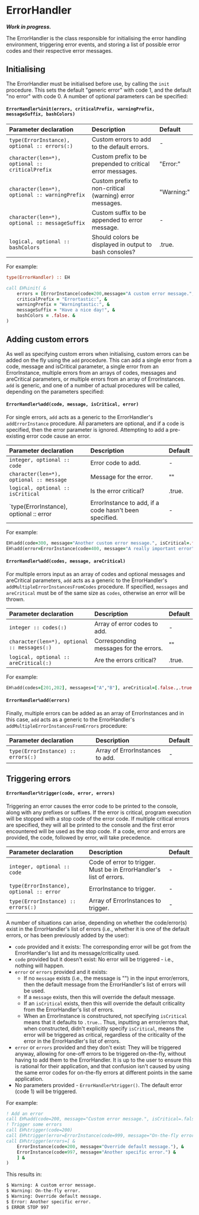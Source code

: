 # ErrorHandler

***Work in progress.***

The ErrorHandler is the class responsible for initialising the error handling environment, triggering error events, and storing a list of possible error codes and their respective error messages.

## Initialising
The ErrorHandler must be initialised before use, by calling the `init` procedure. This sets the default "generic error" with code 1, and the default "no error" with code 0. A number of optional parameters can be specified:

#### `ErrorHandler%init(errors, criticalPrefix, warningPrefix, messageSuffix, bashColors)`

| Parameter declaration | Description | Default |
| :--- | :--- | :--- |
| `type(ErrorInstance), optional :: errors(:)` | Custom errors to add to the default errors. | - |
| `character(len=*), optional :: criticalPrefix` | Custom prefix to be prepended to critical error messages. | "Error:" |
| `character(len=*), optional :: warningPrefix` | Custom prefix to non-critical (warning) error messages. | "Warning:" |
| `character(len=*), optional :: messageSuffix` | Custom suffix to be appended to error message. | - |
| `logical, optional :: bashColors` | Should colors be displayed in output to bash consoles? | .true. |

For example:

```fortran
type(ErrorHandler) :: EH

call EH%init( &
    errors = [ErrorInstance(code=200,message="A custom error message.", isCritical=.false.)], &
    criticalPrefix = "Errortastic:", &
    warningPrefix = "Warningtastic:", &
    messageSuffix = "Have a nice day!", &
    bashColors = .false. &
)
```

## Adding custom errors
As well as specifying custom errors when initialising, custom errors can be added on the fly using the `add` procedure. This can add a single error from a code, message and isCritical parameter, a single error from an ErrorInstance, multiple errors from an arrays of codes, messages and areCritical parameters, or multiple errors from an array of ErrorInstances. `add` is generic, and one of a number of actual procedures will be called, depending on the parameters specified:

#### `ErrorHandler%add(code, message, isCritical, error)`
For single errors, `add` acts as a generic to the ErrorHandler's `addErrorInstance` procedure. All parameters are optional, and if a code is specified, then the error parameter is ignored. Attempting to add a pre-existing error code cause an error.

| Parameter declaration | Description | Default |
| :--- | :--- | :--- |
| `integer, optional :: code` | Error code to add. | - |
| `character(len=*), optional :: message` | Message for the error. | "" |
| `logical, optional :: isCritical` | Is the error critical? | .true. |
| `type(ErrorInstance), optional :: error | ErrorInstance to add, if a code hasn't been specified. | - |

For example:

```fortran
EH%add(code=300, message="Another custom error message.", isCritical=.false.)
EH%add(error=ErrorInstance(code=400, message="A really important error"))
```

#### `ErrorHandler%add(codes, message, areCritical)`
For multiple errors input as an array of codes and optional messages and areCritical parameters, `add` acts as a generic to the ErrorHandler's `addMultipleErrorInstancesFromCodes` procedure. If specified, `messages` and `areCritical` must be of the same size as `codes`, otherwise an error will be thrown.

| Parameter declaration | Description | Default |
| :--- | :--- | :--- |
| `integer :: codes(:)` | Array of error codes to add. | - |
| `character(len=*), optional :: messages(:)` | Corresponding messages for the errors. | "" |
| `logical, optional :: areCritical(:)` | Are the errors critical? | .true. |

For example:

```fortran
EH%add(codes=[201,202], messages=["A","B"], areCritical=[.false.,.true.])
```

#### `ErrorHandler%add(errors)`
Finally, multiple errors can be added as an array of ErrorInstances and in this case, `add` acts as a generic to the ErrorHandler's `addMultipleErrorInstancesFromErrors` procedure:

| Parameter declaration | Description | Default |
| :--- | :--- | :--- |
| `type(ErrorInstance) :: errors(:)` | Array of ErrorInstances to add. | - |

## Triggering errors

#### `ErrorHandler%trigger(code, error, errors)`

Triggering an error causes the error code to be printed to the console, along with any prefixes or suffixes. If the error is critical, program execution will be stopped with a stop code of the error code. If multiple critical errors are specified, they will all be printed to the console and the first error encountered will be used as the stop code. If a code, error and errors are provided, the code, followed by error, will take precedence.

| Parameter declaration | Description | Default |
| :--- | :--- | :--- |
| `integer, optional :: code` | Code of error to trigger. Must be in ErrorHandler's list of errors. | - |
| `type(ErrorInstance), optional :: error` | ErrorInstance to trigger. | - |
| `type(ErrorInstance) :: errors(:)` | Array of ErrorInstances to trigger. | - |

A number of situations can arise, depending on whether the code/error(s) exist in the ErrorHandler's list of errors (i.e., whether it is one of the default errors, or has been previously added by the user):

- `code` provided and it exists: The corresponding error will be got from the ErrorHandler's list and its message/criticality used.
- `code` provided but it doesn't exist: No error will be triggered - i.e., nothing will happen.
- `error` or `errors` provided and it exists:
    - If no `message` exists (i.e., the message is "") in the input error/errors, then the default message from the ErrorHandler's list of errors will be used.
    - If a `message` exists, then this will override the default message.
    - If an `isCritical` exists, then this will override the default criticality from the ErrorHandler's list of errors.
    - When an ErrorInstance is constructured, not specifying `isCritical` means that it defaults to `.true.`. Thus, inputting an error/errors that, when constructed, didn't explicitly specify `isCritical`, means the error will be triggered as critical, regardless of the criticality of the error in the ErrorHandler's list of errors.
- `error` or `errors` provided and they don't exist: They will be triggered anyway, allowing for one-off errors to be triggered on-the-fly, without having to add them to the ErrorHandler. It is up to the user to ensure this is rational for their application, and that confusion isn't caused by using the same error codes for on-the-fly errors at different points in the same application.
- No parameters provided - `ErrorHandler%trigger()`. The default error (code 1) will be triggered.

For example:

```fortran
! Add an error
call EH%add(code=200, message="Custom error message.", isCritical=.false.)
! Trigger some errors
call EH%trigger(code=200)
call EH%trigger(error=ErrorInstance(code=999, message="On-the-fly error.", isCritical=.false.))
call EH%trigger(errors=[ &
    ErrorInstance(code=200, message="Override default message."), &
    ErrorInstance(code=997, message="Another specific error.") &
    ] &
)
```

This results in:
```bash
$ Warning: A custom error message.
$ Warning: On-the-fly error.
$ Warning: Override default message.
$ Error: Another specific error.
$ ERROR STOP 997
```